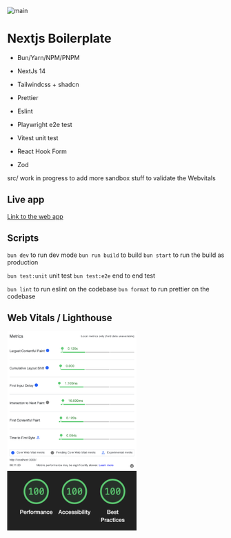 ![main](https://github.com/JoaoPauloCMarra/Nextjs-Boilerplate/actions/workflows/main.yml/badge.svg)

# Nextjs Boilerplate

- Bun/Yarn/NPM/PNPM

- NextJs 14
- Tailwindcss + shadcn

- Prettier
- Eslint

- Playwright e2e test
- Vitest unit test

- React Hook Form
- Zod

src/ work in progress to add more sandbox stuff to validate the Webvitals

## Live app

[Link to the web app](https://joaopaulocmarra-ssr.vercel.app/)

## Scripts

`bun dev` to run dev mode
`bun run build` to build
`bun start` to run the build as production

`bun test:unit` unit test
`bun test:e2e` end to end test

`bun lint` to run eslint on the codebase
`bun format` to run prettier on the codebase

## Web Vitals / Lighthouse

<img src="./web-vitals-screenshot.png" alt="Web Vitals" width="300" />
<img src="./lighthouse-screenshot.png" alt="Lighthouse" width="300" />
